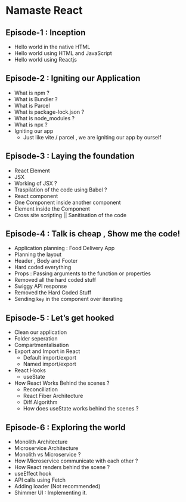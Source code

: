 # Namaste React
## Episode-1 : Inception 
- Hello world in the native HTML 
- Hello world using HTML and JavaScript 
- Hello world using Reactjs 

## Episode-2 : Igniting our Application
- What is npm ? 
- What is Bundler ? 
- What is Parcel 
- What is package-lock.json ? 
- What is node_modules ? 
- What is npx ? 
- Igniting our app 
    - Just like vite / parcel , we are igniting our app by ourself

## Episode-3 : Laying the foundation
- React Element 
- JSX 
- Working of JSX ? 
- Traspilation of the code using Babel ? 
- React component 
- One Component inside another component 
- Element inside the Component 
- Cross site scripting || Sanitisation of the code

## Episode-4 : Talk is cheap , Show me the code!
- Application planning : Food Delivery App
- Planning the layout 
- Header , Body and Footer 
- Hard coded everything 
- Props : Passing arguments to the function or properties 
- Removed all the hard coded stuff 
- Swiggy API response 
- Removed the Hard Coded Stuff
- Sending `key` in the component over iterating

## Episode-5 : Let’s get hooked
- Clean our application 
- Folder seperation 
- Compartmentalisation 
- Export and Import in React
    - Default import/export
    - Named import/export 
- React Hooks 
    - useState
- How React Works Behind the scenes ? 
    - Reconciliation
    - React Fiber Architecture 
    - Diff Algorithm 
    - How does useState works behind the scenes ? 
## Episode-6 : Exploring the world
- Monolith Architecture 
- Microservice Architecture 
- Monolith vs Microservice ? 
- How Microservice communicate with each other ? 
- How React renders behind the scene ? 
- useEffect hook 
- API calls using Fetch 
- Adding loader (Not recommended)
- Shimmer UI : Implementing it. 
